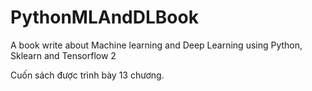# PythonMLAndDLBook
A book write about Machine learning and Deep Learning using Python, Sklearn and Tensorflow 2

Cuốn sách được trình bày 13 chương.